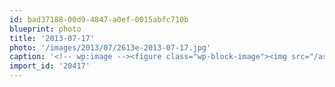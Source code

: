 ```yaml
---
id: bad37188-00d9-4847-a0ef-0015abfc710b
blueprint: photo
title: '2013-07-17'
photo: '/images/2013/07/2613e-2013-07-17.jpg'
caption: '<!-- wp:image --><figure class="wp-block-image"><img src="/assets/images/2013/07/2613e-2013-07-17.jpg" /></figure><!-- /wp:image --><!-- wp:paragraph --><p>Portrait of a Pilot</p><!-- /wp:paragraph -->'
import_id: '20417'
---
```

